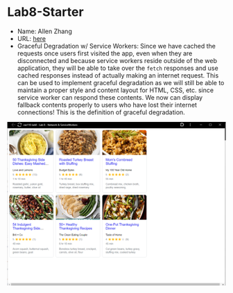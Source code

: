 # Lab8-Starter

- Name: Allen Zhang
- URL: [here](https://lab8.cse110.ucsd.nade.me)
- Graceful Degradation w/ Service Workers: Since we have cached the requests once users first visited the app, even when they are disconnected and because service workers reside outside of the web application, they will be able to take over the `fetch` responses and use cached responses instead of actually making an internet request. This can be used to implement graceful degradation as we will still be able to maintain a proper style and content layout for HTML, CSS, etc. since service worker can respond these contents. We now can display fallback contents properly to users who have lost their internet connections! This is the definition of graceful degradation.


![](pwa.png)